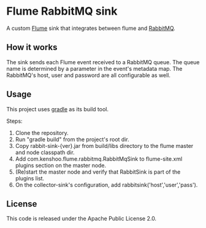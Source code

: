 # Flume RabbitMQ sink
A custom [Flume](https://github.com/cloudera/flume) sink that integrates
between flume and [RabbitMQ](http://www.rabbitmq.com/). 

## How it works
The sink sends each Flume event received to a RabbitMQ queue. The queue name is
determined by a parameter in the event's metadata map.
The RabbitMQ's host, user and password are all configurable as well.

## Usage
This project uses [gradle](http://www.gradle.org/) as its build tool.

Steps:
1. Clone the repository.
2. Run "gradle build" from the project's root dir.
3. Copy rabbit-sink-{ver}.jar from build/libs directory to the flume master and
node classpath dir.
4. Add com.kenshoo.flume.rabbitmq.RabbitMqSink to flume-site.xml plugins
section on the master node.
5. (Re)start the master node and verify that RabbitSink is part of the plugins list.
6. On the collector-sink's configuration, add rabbitsink('host','user','pass').

## License
This code is released under the Apache Public License 2.0.


